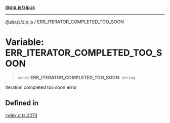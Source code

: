 [**@zip.js/zip.js**](../README.md)

***

[@zip.js/zip.js](../globals.md) / ERR\_ITERATOR\_COMPLETED\_TOO\_SOON

# Variable: ERR\_ITERATOR\_COMPLETED\_TOO\_SOON

> `const` **ERR\_ITERATOR\_COMPLETED\_TOO\_SOON**: `string`

Iteration completed too soon error

## Defined in

[index.d.ts:2074](https://github.com/gildas-lormeau/zip.js/blob/24ecd74cb4237f29fe97eb10cff1144c3877ce3d/index.d.ts#L2074)
